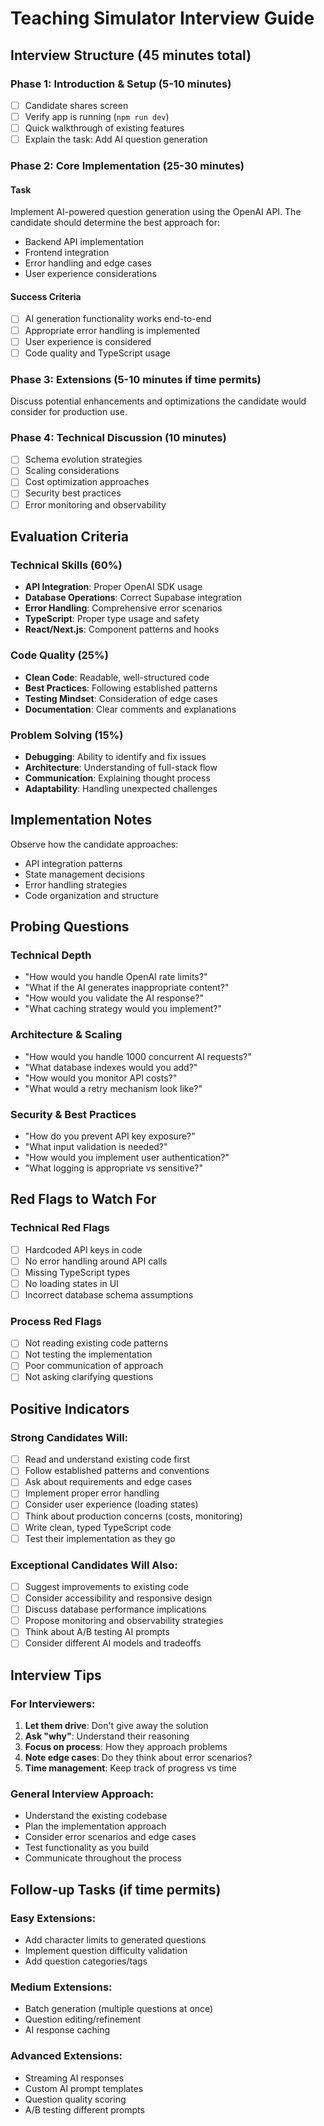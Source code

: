 # Teaching Simulator Interview Guide

## Interview Structure (45 minutes total)

### Phase 1: Introduction & Setup (5-10 minutes)
- [ ] Candidate shares screen
- [ ] Verify app is running (`npm run dev`)
- [ ] Quick walkthrough of existing features
- [ ] Explain the task: Add AI question generation

### Phase 2: Core Implementation (25-30 minutes)

#### Task
Implement AI-powered question generation using the OpenAI API. The candidate should determine the best approach for:
- Backend API implementation
- Frontend integration
- Error handling and edge cases
- User experience considerations

#### Success Criteria
- [ ] AI generation functionality works end-to-end
- [ ] Appropriate error handling is implemented
- [ ] User experience is considered
- [ ] Code quality and TypeScript usage

### Phase 3: Extensions (5-10 minutes if time permits)
Discuss potential enhancements and optimizations the candidate would consider for production use.

### Phase 4: Technical Discussion (10 minutes)
- [ ] Schema evolution strategies
- [ ] Scaling considerations
- [ ] Cost optimization approaches
- [ ] Security best practices
- [ ] Error monitoring and observability

## Evaluation Criteria

### Technical Skills (60%)
- **API Integration**: Proper OpenAI SDK usage
- **Database Operations**: Correct Supabase integration
- **Error Handling**: Comprehensive error scenarios
- **TypeScript**: Proper type usage and safety
- **React/Next.js**: Component patterns and hooks

### Code Quality (25%)
- **Clean Code**: Readable, well-structured code
- **Best Practices**: Following established patterns
- **Testing Mindset**: Consideration of edge cases
- **Documentation**: Clear comments and explanations

### Problem Solving (15%)
- **Debugging**: Ability to identify and fix issues
- **Architecture**: Understanding of full-stack flow
- **Communication**: Explaining thought process
- **Adaptability**: Handling unexpected challenges

## Implementation Notes

Observe how the candidate approaches:
- API integration patterns
- State management decisions
- Error handling strategies
- Code organization and structure

## Probing Questions

### Technical Depth
- "How would you handle OpenAI rate limits?"
- "What if the AI generates inappropriate content?"
- "How would you validate the AI response?"
- "What caching strategy would you implement?"

### Architecture & Scaling
- "How would you handle 1000 concurrent AI requests?"
- "What database indexes would you add?"
- "How would you monitor API costs?"
- "What would a retry mechanism look like?"

### Security & Best Practices
- "How do you prevent API key exposure?"
- "What input validation is needed?"
- "How would you implement user authentication?"
- "What logging is appropriate vs sensitive?"

## Red Flags to Watch For

### Technical Red Flags
- [ ] Hardcoded API keys in code
- [ ] No error handling around API calls
- [ ] Missing TypeScript types
- [ ] No loading states in UI
- [ ] Incorrect database schema assumptions

### Process Red Flags
- [ ] Not reading existing code patterns
- [ ] Not testing the implementation
- [ ] Poor communication of approach
- [ ] Not asking clarifying questions

## Positive Indicators

### Strong Candidates Will:
- [ ] Read and understand existing code first
- [ ] Follow established patterns and conventions
- [ ] Ask about requirements and edge cases
- [ ] Implement proper error handling
- [ ] Consider user experience (loading states)
- [ ] Think about production concerns (costs, monitoring)
- [ ] Write clean, typed TypeScript code
- [ ] Test their implementation as they go

### Exceptional Candidates Will Also:
- [ ] Suggest improvements to existing code
- [ ] Consider accessibility and responsive design
- [ ] Discuss database performance implications
- [ ] Propose monitoring and observability strategies
- [ ] Think about A/B testing AI prompts
- [ ] Consider different AI models and tradeoffs

## Interview Tips

### For Interviewers:
1. **Let them drive**: Don't give away the solution
2. **Ask "why"**: Understand their reasoning
3. **Focus on process**: How they approach problems
4. **Note edge cases**: Do they think about error scenarios?
5. **Time management**: Keep track of progress vs time

### General Interview Approach:
- Understand the existing codebase
- Plan the implementation approach
- Consider error scenarios and edge cases
- Test functionality as you build
- Communicate throughout the process

## Follow-up Tasks (if time permits)

### Easy Extensions:
- Add character limits to generated questions
- Implement question difficulty validation
- Add question categories/tags

### Medium Extensions:
- Batch generation (multiple questions at once)
- Question editing/refinement
- AI response caching

### Advanced Extensions:
- Streaming AI responses
- Custom AI prompt templates
- Question quality scoring
- A/B testing different prompts